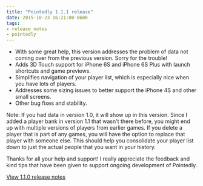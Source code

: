 ```yaml
---
title: "Pointedly 1.1.1 release"
date: 2015-10-23 16:21:00-0600
tags:
- release notes
- pointedly
---
```


- With some great help, this version addresses the problem of data not coming over from the previous version. Sorry for the trouble!
- Adds 3D Touch support for iPhone 6S and iPhone 6S Plus with launch shortcuts and game previews.
- Simplifies navigation of your player list, which is especially nice when you have lots of players.
- Addresses some sizing issues to better support the iPhone 4S and other small screens.
- Other bug fixes and stability.

Note: If you had data in version 1.0, it will show up in this version. Since I added a player bank in version 1.1 that wasn't there before, you might end up with multiple versions of players from earlier games. If you delete a player that is part of any games, you will have the option to replace that player with someone else. This should help you consolidate your player list down to just the actual people that you want in your history.

Thanks for all your help and support! I really appreciate the feedback and kind tips that have been given to support ongoing development of Pointedly.

[View 1.1.0 release notes](/2015/09/18/pointedly-1.1.0)
